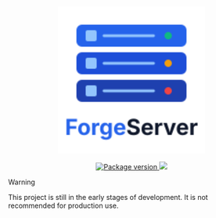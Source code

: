 <p align="center">
  <img width="300px" src="docs/assets/forgeserver.svg" alt="starlette"/>
</p>
<p align="center">
    <a href="https://pypi.org/project/siteforge" target="_blank">
        <img src="https://img.shields.io/pypi/v/siteforge" alt="Package version">
    </a>
    <img src="https://img.shields.io/pypi/pyversions/siteforge">
</p>

> [!WARNING]
> This project is still in the early stages of development. It is not recommended for production use.

